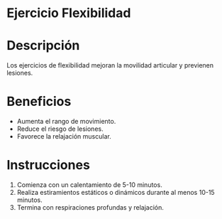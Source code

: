 # Ejercicio Flexibilidad

# Descripción
Los ejercicios de flexibilidad mejoran la movilidad articular y previenen lesiones.

# Beneficios
- Aumenta el rango de movimiento.
- Reduce el riesgo de lesiones.
- Favorece la relajación muscular.

# Instrucciones
1. Comienza con un calentamiento de 5-10 minutos.
2. Realiza estiramientos estáticos o dinámicos durante al menos 10-15 minutos.
3. Termina con respiraciones profundas y relajación.